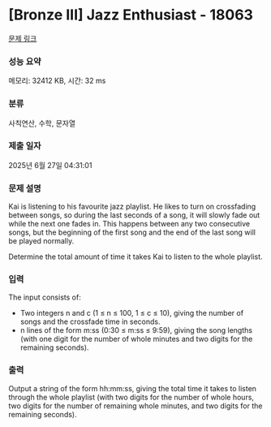 # [Bronze III] Jazz Enthusiast - 18063 

[문제 링크](https://www.acmicpc.net/problem/18063) 

### 성능 요약

메모리: 32412 KB, 시간: 32 ms

### 분류

사칙연산, 수학, 문자열

### 제출 일자

2025년 6월 27일 04:31:01

### 문제 설명

<p>Kai is listening to his favourite jazz playlist. He likes to turn on crossfading between songs, so during the last seconds of a song, it will slowly fade out while the next one fades in. This happens between any two consecutive songs, but the beginning of the first song and the end of the last song will be played normally.</p>

<p>Determine the total amount of time it takes Kai to listen to the whole playlist.</p>

### 입력 

 <p>The input consists of:</p>

<ul>
	<li>Two integers n and c (1 ≤ n ≤ 100, 1 ≤ c ≤ 10), giving the number of songs and the crossfade time in seconds.</li>
	<li>n lines of the form m:ss (0:30 ≤ m:ss ≤ 9:59), giving the song lengths (with one digit for the number of whole minutes and two digits for the remaining seconds).</li>
</ul>

### 출력 

 <p>Output a string of the form hh:mm:ss, giving the total time it takes to listen through the whole playlist (with two digits for the number of whole hours, two digits for the number of remaining whole minutes, and two digits for the remaining seconds).</p>

